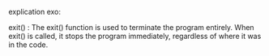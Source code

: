 explication exo:

exit() :
The exit() function is used to terminate the program entirely.
When exit() is called, it stops the program immediately, regardless of where it was in the code.

